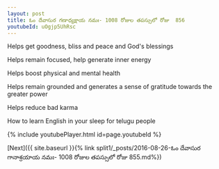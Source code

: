 ```yaml
---
layout: post
title: ఓం దేవాసుర గణాధ్యక్షాయ నమః- 1008 రోజుల తపస్సులో రోజు  856
youtubeId: uOgjp5UhRsc
---
```

 
 
Helps get goodness, bliss and peace and God's blessings
 
Helps remain focused, help generate inner energy 
 
Helps boost physical and mental health 
 
Helps remain grounded and generates a sense of gratitude towards the greater power 
 
Helps reduce bad karma
 
How to learn English in your sleep for telugu people
 
 
 
 


{% include youtubePlayer.html id=page.youtubeId %}
 
[Next]({{ site.baseurl }}{% link split1/_posts/2016-08-26-ఓం దేవాసుర గానాశ్రయాయ నమః- 1008 రోజుల తపస్సులో రోజు  855.md%})
 
